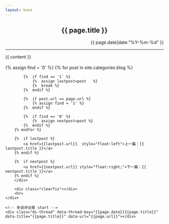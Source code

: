 ```yaml
---
layout: base
---
```


<link rel="stylesheet" href="/highlight/xcode.css">
<link rel="stylesheet" href="/js/prettify/prettify.css" />
<link rel="stylesheet" href="/css/projects.css"  type="text/css" />

<div class="container">
    <h2 class="entry-title" style="text-align:center">{{ page.title }}</h2>
    <p class="entry-date" style="text-align:right">{{ page.date|date:"%Y-%m-%d" }}</p>
    <div class="cleafix"></div>
    <div>
        <hr>
        {{ content }}
  
  <br>
      <!-- JiaThis Button BEGIN -->
<div class="jiathis_style" style="float:right">
    <a class="jiathis_button_qzone"></a>
    <a class="jiathis_button_tsina"></a>
    <a class="jiathis_button_tqq"></a>
    <a class="jiathis_button_weixin"></a>
    <a class="jiathis_button_renren"></a>
    <a class="jiathis_button_fav"></a>
    <a href="http://www.jiathis.com/share" class="jiathis jiathis_txt jtico jtico_jiathis" target="_blank"></a>
    <a class="jiathis_counter_style"></a>
</div>
<div class="clearfix"></div>
        <br>
        <div>
        {% assign find = '0' %}
        {% for post in site.categories.blog %}

            {%  if find == '1' %}
                {%  assign lastpost=post   %}
                {%  break %}
            {%  endif %}

            {%  if post.url == page.url %}
                {% assign find = '1' %}
            {%  endif %}

            {%  if find == '0' %}
                {%  assign nextpost=post %}
            {%  endif %}
        {% endfor %}

        {%  if lastpost %}
            <a href={{lastpost.url}}  style="float:left">上一篇：{{  lastpost.title }}</a>
        {% endif %}

        {%  if nextpost %}
            <a href={{nextpost.url}} style="float:right;">下一篇：{{  nextpost.title }}</a>
        {% endif %}
        </div>

        <div class="clearfix"></div>
        <hr>
    </div>   

<script type="text/javascript" src="http://v3.jiathis.com/code_mini/jia.js?uid=1396498463735181" charset="utf-8"></script>
<!-- JiaThis Button END -->

 <!--    <div id="disqus_container">
        <a href="#" class="comment" onclick="return false;">点击查看评论</a>
        <div id="disqus_thread"></div>
    </div>
 -->

    <!-- 多说评论框 start -->
    <div class="ds-thread" data-thread-key="{{page.date}}{{page.title}}" data-title="{{page.title}}" data-url="{{page.url}}"></div>
<!-- 多说评论框 end -->
<!-- 多说公共JS代码 start (一个网页只需插入一次) -->
<script type="text/javascript">
var duoshuoQuery = {short_name:"qiufeng"};
    (function() {
        var ds = document.createElement('script');
        ds.type = 'text/javascript';ds.async = true;
        ds.src = (document.location.protocol == 'https:' ? 'https:' : 'http:') + '//static.duoshuo.com/embed.js';
        ds.charset = 'UTF-8';
        (document.getElementsByTagName('head')[0] 
         || document.getElementsByTagName('body')[0]).appendChild(ds);
    })();
    </script>
<!-- 多说公共JS代码 end -->
</div>

<script src="/js/post.js" type="text/javascript"></script>

<script src="/highlight/highlight.js"></script>



    
